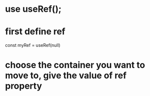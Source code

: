 # use useRef();

# first define ref

const myRef = useRef(null)

# choose the container you want to move to, give the value of ref property

<div ref={myRef} />
